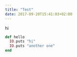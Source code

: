 ```yaml
---
title: "Test"
date: 2017-09-20T15:41:03+02:00
---
```


hi
```elixir
def hello
  IO.puts "hi"
  IO.puts "another one"
end
```

